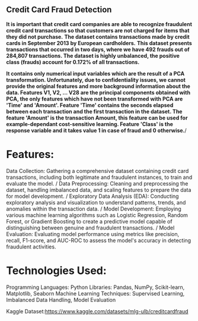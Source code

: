 ## Credit Card Fraud Detection

**It is important that credit card companies are able to recognize fraudulent credit card transactions so that customers are not charged for items that they did not purchase.**
**The dataset contains transactions made by credit cards in September 2013 by European cardholders.**
**This dataset presents transactions that occurred in two days, where we have 492 frauds out of 284,807 transactions. The dataset is highly unbalanced, the positive class (frauds) account for 0.172% of all transactions.**

**It contains only numerical input variables which are the result of a PCA transformation. Unfortunately, due to confidentiality issues, we cannot provide the original features and more background information about the data. Features V1, V2, … V28 are the principal components obtained with PCA, the only features which have not been transformed with PCA are 'Time' and 'Amount'. Feature 'Time' contains the seconds elapsed between each transaction and the first transaction in the dataset. The feature 'Amount' is the transaction Amount, this feature can be used for example-dependant cost-sensitive learning. Feature 'Class' is the response variable and it takes value 1 in case of fraud and 0 otherwise.**/
# Features:
Data Collection: Gathering a comprehensive dataset containing credit card transactions, including both legitimate and fraudulent instances, to train and evaluate the model. /
Data Preprocessing: Cleaning and preprocessing the dataset, handling imbalanced data, and scaling features to prepare the data for model development. /
Exploratory Data Analysis (EDA): Conducting exploratory analysis and visualization to understand patterns, trends, and anomalies within the transaction data. /
Model Development: Employing various machine learning algorithms such as Logistic Regression, Random Forest, or Gradient Boosting to create a predictive model capable of distinguishing between genuine and fraudulent transactions. /
Model Evaluation: Evaluating model performance using metrics like precision, recall, F1-score, and AUC-ROC to assess the model's accuracy in detecting fraudulent activities.
# Technologies Used:
Programming Languages: Python
Libraries: Pandas, NumPy, Scikit-learn, Matplotlib, Seaborn
Machine Learning Techniques: Supervised Learning, Imbalanced Data Handling, Model Evaluation

Kaggle Dataset:https://www.kaggle.com/datasets/mlg-ulb/creditcardfraud
